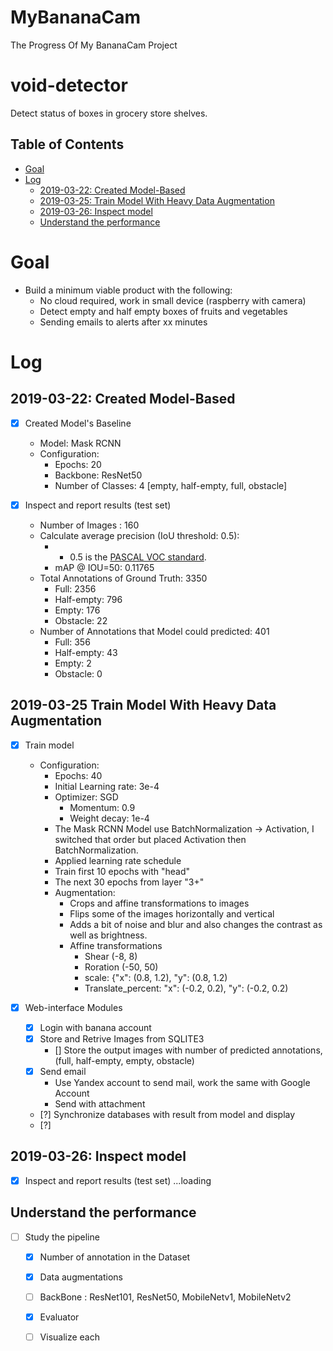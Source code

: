 # MyBananaCam
The Progress Of My BananaCam Project

# void-detector

Detect status of boxes in grocery store shelves.

## Table of Contents
- <a href='#goal'>Goal</a>
- <a href='#log'>Log</a>
    - <a href='#2019-03-22-created-model-based'>2019-03-22: Created Model-Based</a>
    - <a href='#2019-03-25-train-model-with-heavy-data-augmentation '>2019-03-25: Train Model With Heavy Data Augmentation </a>
    - <a href='#2019-03-26-inspect-model'>2019-03-26: Inspect model</a>    
    - <a href='#understand-the-performance'>Understand the performance</a>        

# Goal

- Build a minimum viable product with the following:
  - No cloud required, work in small device (raspberry with camera)
  - Detect empty and half empty boxes of fruits and vegetables
  - Sending emails to alerts after xx minutes
  
# Log

## 2019-03-22: Created Model-Based 
- [x] Created Model's Baseline 
  - Model: Mask RCNN
  - Configuration:
    - Epochs: 20
    - Backbone: ResNet50    
    - Number of Classes: 4 [empty, half-empty, full, obstacle]
   
- [x] Inspect and report results (test set)
    - Number of Images : 160
    - Calculate average precision (IoU threshold: 0.5):
        - - 0.5 is the [PASCAL VOC standard](http://homepages.inf.ed.ac.uk/ckiw/postscript/ijcv_voc09.pdf).
        - mAP @ IOU=50: 0.11765
    - Total Annotations of Ground Truth: 3350
        - Full: 2356
        - Half-empty: 796
        - Empty: 176
        - Obstacle: 22
    - Number of Annotations that Model could predicted: 401
        - Full: 356
        - Half-empty: 43
        - Empty: 2
        - Obstacle: 0        
    
## 2019-03-25 Train Model With Heavy Data Augmentation 
- [x] Train model
    - Configuration:        
        - Epochs: 40                
        - Initial Learning rate: 3e-4        
        - Optimizer: SGD
            - Momentum: 0.9
            - Weight decay: 1e-4            
        - The Mask RCNN Model use BatchNormalization -> Activation, I switched that order but placed Activation then BatchNormalization.
        - Applied learning rate schedule
        - Train first 10 epochs with "head"
        - The next 30 epochs from layer "3+"        
        - Augmentation:
            - Crops and affine transformations to images 
            - Flips some of the images horizontally and vertical 
            - Adds a bit of noise and blur and also changes the contrast as well as brightness.
            - Affine transformations
                - Shear (-8, 8)
                - Roration (-50, 50)
                - scale: {"x": (0.8, 1.2), "y": (0.8, 1.2)
                - Translate_percent: "x": (-0.2, 0.2), "y": (-0.2, 0.2)                

- [x] Web-interface Modules
    - [x] Login with banana account
    - [x] Store and Retrive Images from SQLITE3
        - [] Store the output images with number of predicted annotations, (full, half-empty, empty, obstacle) 
    - [x] Send email
        - Use Yandex account to send mail, work the same with Google Account
        - Send with attachment
    - [?] Synchronize databases with result from model and display
    - [?] 
    
           
## 2019-03-26: Inspect model

- [x] Inspect and report results (test set)
    ...loading
      


## Understand the performance 
- [ ] Study the pipeline
    - [x] Number of annotation in the Dataset
    - [x] Data augmentations    
    - [ ] BackBone : ResNet101, ResNet50, MobileNetv1, MobileNetv2        
    - [x] Evaluator
    - [ ] Visualize each

